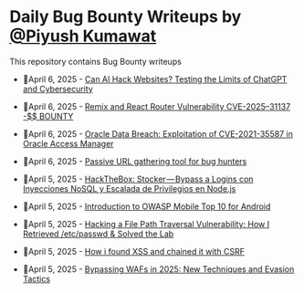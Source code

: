# Daily Bug Bounty Writeups by [@Piyush Kumawat](https://twitter.com/piyush_supiy) 
This repository contains Bug Bounty writeups

<!-- BLOG-POST-LIST:START -->
 - 💯April 6, 2025 - [Can AI Hack Websites? Testing the Limits of ChatGPT and Cybersecurity](https://infosecwriteups.com/can-ai-hack-websites-testing-the-limits-of-chatgpt-and-cybersecurity-4e2bc9635bea?source=rss------bug_bounty-5) 

 - 💯April 6, 2025 - [Remix and React Router Vulnerability CVE-2025–31137 -$$ BOUNTY](https://infosecwriteups.com/remix-and-react-router-vulnerability-cve-2025-31137-bounty-c0c716f44888?source=rss------bug_bounty-5) 

 - 💯April 6, 2025 - [Oracle Data Breach: Exploitation of CVE-2021-35587 in Oracle Access Manager](https://medium.com/@ajeemshaik7/oracle-data-breach-exploitation-of-cve-2021-35587-in-oracle-access-manager-6584bd2d3de5?source=rss------bug_bounty-5) 

 - 💯April 6, 2025 - [Passive URL gathering tool for bug hunters](https://medium.com/@loyalonlytoday/passive-url-gathering-tool-for-bug-hunters-75d7385217a5?source=rss------bug_bounty-5) 

 - 💯April 5, 2025 - [HackTheBox: Stocker — Bypass a Logins con Inyecciones NoSQL y Escalada de Privilegios en Node.js](https://medium.com/@zsodex/hackthebox-stocker-bypass-a-logins-con-inyecciones-nosql-y-escalada-de-privilegios-en-node-js-d0b2666149f3?source=rss------bug_bounty-5) 

 - 💯April 5, 2025 - [Introduction to OWASP Mobile Top 10 for Android](https://cyberw1ng.medium.com/introduction-to-owasp-mobile-top-10-for-android-3be718c566f8?source=rss------bug_bounty-5) 

 - 💯April 5, 2025 - [Hacking a File Path Traversal Vulnerability: How I Retrieved /etc/passwd &amp; Solved the Lab](https://medium.com/@sumanth1962/hacking-a-file-path-traversal-vulnerability-how-i-retrieved-etc-passwd-solved-the-lab-4e9e1a2f8aa2?source=rss------bug_bounty-5) 

 - 💯April 5, 2025 - [How i found XSS and chained it with CSRF](https://medium.com/@alshormanmomen681/how-i-found-xss-and-chained-it-with-csrf-b99bc589ad5b?source=rss------bug_bounty-5) 

 - 💯April 5, 2025 - [Bypassing WAFs in 2025: New Techniques and Evasion Tactics](https://medium.com/@gasmask/bypassing-wafs-in-2025-new-techniques-and-evasion-tactics-fdb3508e6b46?source=rss------bug_bounty-5) 
<!-- BLOG-POST-LIST:END -->

